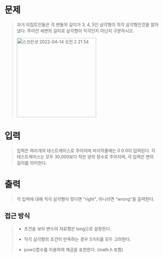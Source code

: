 # 문제

> 과거 이집트인들은 각 변들의 길이가 3, 4, 5인 삼각형이 직각 삼각형인것을 알아냈다. 주어진 세변의 길이로 삼각형이 직각인지 아닌지 구분하시오.
> 
> <img width="259" alt="스크린샷 2022-04-14 오전 2 21 54" src="https://user-images.githubusercontent.com/88835746/163235771-60b7d720-92d2-4451-934c-7c4e34292979.png">

# 입력
> 입력은 여러개의 테스트케이스로 주어지며 마지막줄에는 0 0 0이 입력된다. 각 테스트케이스는 모두 30,000보다 작은 양의 정수로 주어지며, 각 입력은 변의 길이를 의미한다.

# 출력
> 각 입력에 대해 직각 삼각형이 맞다면 "right", 아니라면 "wrong"을 출력한다.

## 접근 방식
> + 조건을 보아 변수의 자료형은 long으로 설정한다.
>
> + 직각 삼각형의 조건이 만족하는 경우 3가지를 모두 고려한다.
> 
> + pow()함수를 이용하여 제곱을 표현한다. (math.h 포함)
